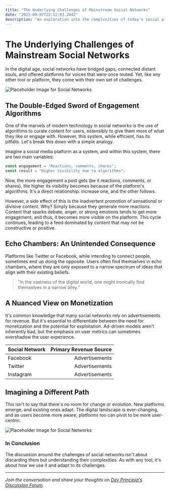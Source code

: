 ```yaml
---
title: "The Underlying Challenges of Mainstream Social Networks"
date: "2023-09-07T22:12:03.284Z"
description: "An exploration into the complexities of today's social platforms."
---
```


# The Underlying Challenges of Mainstream Social Networks

In the digital age, social networks have bridged gaps, connected distant souls, and offered platforms for voices that were once muted. Yet, like any other tool or platform, they come with their own set of challenges.

![Placeholder Image for Social Networks](../../../src/images/facebook.png "Toxicity in Facebook")

## The Double-Edged Sword of Engagement Algorithms

One of the marvels of modern technology in social networks is the use of algorithms to curate content for users, ostensibly to give them more of what they like or engage with. However, this system, while efficient, has its pitfalls. Let's break this down with a simple analogy.

Imagine a social media platform as a system, and within this system, there are two main variables:

```javascript
const engagement = "Reactions, comments, shares";
const result = "Higher visibility due to algorithms";
```

Now, the more engagement a post gets (be it reactions, comments, or shares), the higher its visibility becomes because of the platform's algorithms. It's a direct relationship: increase one, and the other follows.

However, a side effect of this is the inadvertent promotion of sensational or divisive content. Why? Simply because they generate more reactions. Content that sparks debate, anger, or strong emotions tends to get more engagement, and thus, it becomes more visible on the platform. This cycle continues, leading to a feed dominated by content that may not be constructive or positive.

## Echo Chambers: An Unintended Consequence

Platforms like Twitter or Facebook, while intending to connect people, sometimes end up doing the opposite. Users often find themselves in echo chambers, where they are only exposed to a narrow spectrum of ideas that align with their existing beliefs.

> "In the vastness of the digital world, one might ironically find themselves in a narrow alley."

## A Nuanced View on Monetization

It's common knowledge that many social networks rely on advertisements for revenue. But it's essential to differentiate between the need for monetization and the potential for exploitation. Ad-driven models aren't inherently bad, but the emphasis on user metrics can sometimes overshadow the user experience.

| Social Network | Primary Revenue Source |
| :------------- | ---------------------: |
| Facebook      | Advertisements         |
| Twitter       | Advertisements         |
| Instagram     | Advertisements         |

## Imagining a Different Path

This isn't to say that there's no room for change or evolution. New platforms emerge, and existing ones adapt. The digital landscape is ever-changing, and as users become more aware, platforms too can pivot to be more user-centric.

![Placeholder Image for Social Networks](../../../src/images/reddit.png "Toxicity in Reddit")

### In Conclusion

The discussion around the challenges of social networks isn't about discarding them but understanding their complexities. As with any tool, it's about how we use it and adapt to its challenges.

---

*Join the conversation and share your thoughts on [Dev Principia's Discussion Forum](https://twitter.com/DevPrincipia).*
